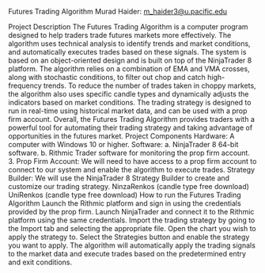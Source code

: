 Futures Trading Algorithm 
Murad Haider: m_haider3@u.pacific.edu

Project Description
The Futures Trading Algorithm is a computer program designed to help traders trade futures markets more effectively. The algorithm uses technical analysis to identify trends and market conditions, and automatically executes trades based on these signals. The system is based on an object-oriented design and is built on top of the NinjaTrader 8 platform.
The algorithm relies on a combination of EMA and VMA crosses, along with stochastic conditions, to filter out chop and catch high-frequency trends. To reduce the number of trades taken in choppy markets, the algorithm also uses specific candle types and dynamically adjusts the indicators based on market conditions. The trading strategy is designed to run in real-time using historical market data, and can be used with a prop firm account.
Overall, the Futures Trading Algorithm provides traders with a powerful tool for automating their trading strategy and taking advantage of opportunities in the futures market.
Project Components
Hardware: A computer with Windows 10 or higher.
Software:
a. NinjaTrader 8 64-bit software.
b. Rithmic Trader software for monitoring the prop firm account.
      3.   Prop Firm Account: We will need to have access to a prop firm account to connect to our   system and enable the algorithm to execute trades.
Strategy Builder: We will use the NinjaTrader 8 Strategy Builder to create and customize our trading strategy.
NinzaRenkos (candle type free download)
UniRenkos (candle type free download)
How to run the Futures Trading Algorithm
Launch the Rithmic platform and sign in using the credentials provided by the prop firm.
Launch NinjaTrader and connect it to the Rithmic platform using the same credentials.
Import the trading strategy by going to the Import tab and selecting the appropriate file.
Open the chart you wish to apply the strategy to.
Select the Strategies button and enable the strategy you want to apply.
The algorithm will automatically apply the trading signals to the market data and execute trades based on the predetermined entry and exit conditions.

